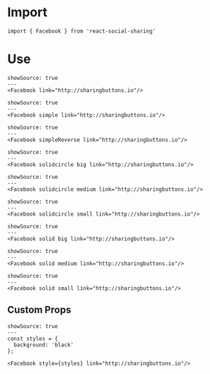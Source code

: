# Import

```
import { Facebook } from 'react-social-sharing'
```

# Use

```react
showSource: true
---
<Facebook link="http://sharingbuttons.io"/>
```

```react
showSource: true
---
<Facebook simple link="http://sharingbuttons.io"/>
```

```react
showSource: true
---
<Facebook simpleReverse link="http://sharingbuttons.io"/>
```

```react
showSource: true
---
<Facebook solidcircle big link="http://sharingbuttons.io"/>
```

```react
showSource: true
---
<Facebook solidcircle medium link="http://sharingbuttons.io"/>
```

```react
showSource: true
---
<Facebook solidcircle small link="http://sharingbuttons.io"/>
```

```react
showSource: true
---
<Facebook solid big link="http://sharingbuttons.io"/>
```

```react
showSource: true
---
<Facebook solid medium link="http://sharingbuttons.io"/>
```

```react
showSource: true
---
<Facebook solid small link="http://sharingbuttons.io"/>
```

## Custom Props

```react
showSource: true
---
const styles = {
  background: 'black'
};

<Facebook style={styles} link="http://sharingbuttons.io"/>
```
